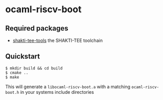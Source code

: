# ocaml-riscv-boot

## Required packages

* [shakti-tee-tools](https://gitlab.com/sl33k/shakti-tee-tools) the SHAKTI-TEE toolchain 

## <a name="quickstart"></a>Quickstart

	$ mkdir build && cd build 
    $ cmake ..
    $ make

This will generate a `libocaml-riscv-boot.a` with a matching `ocaml-riscv-boot.h` in your systems include directories





